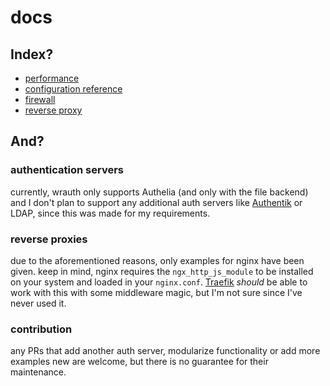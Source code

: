 # docs

## Index?

- [performance](bench.md)
- [configuration reference](config.md)
- [firewall](firewall.md)
- [reverse proxy](reverse.md)

## And?

### authentication servers
currently, wrauth only supports Authelia (and only with the file backend) and I don't plan to support any additional auth servers like [Authentik](https://goauthentik.io/) or LDAP, since this was made for my requirements.

### reverse proxies
due to the aforementioned reasons, only examples for nginx have been given. keep in mind, nginx requires the `ngx_http_js_module` to be installed on your system and loaded in your `nginx.conf`. [Traefik](https://traefik.io/traefik/) *should* be able to work with this with some middleware magic, but I'm not sure since I've never used it.

### contribution
any PRs that add another auth server, modularize functionality or add more examples new are welcome, but there is no guarantee for their maintenance.